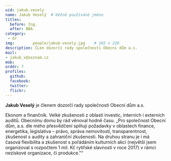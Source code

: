 ```yaml
---
uid: jakub.vesely
name: Jakub Veselý	# běžně používáné jméno
titles:
  before: Ing.
  after: BBA.
category:
 - dr
img: 		people/jakub-vesely.jpg    # 165 x 220
description: ČLen dozorčí rady společnosti Obecní dům a.s.
mail:
- jakub_v@seznam.cz
mob: 
orddr: 7
profiles:
  github:                 
  facebook: 		  
  twitter: 		  
  flickr:     		  
---
```


**Jakub Veselý** je členem dozorčí rady společnosti Obecní dům a.s.

Ekonom a finančník. Velké zkušenosti z oblasti investic, interních i externích auditů. Obecnímu domu by rád věnoval hodně času. „Pro společnost Obecní dům, a.s. dle mého přesvědčení splňuji požadavky v oblastech finance, energetika, legislativa – právo, správa nemovitostí, transparentnost, zkušenost s audity a zahraniční zkušenosti. Na druhou stranu je i má časová flexibilita a zkušenost s pořádáním kulturních akcí (největší jsem organizoval s rozpočtem 1 mil. Kč rytířské slavnosti v roce 2017) v rámci neziskové organizace, či produkce."“

